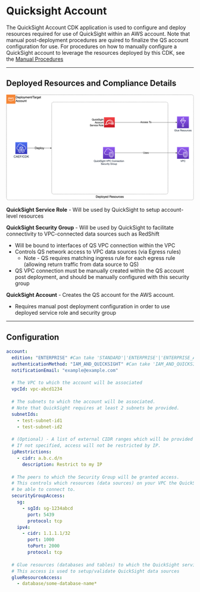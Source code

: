 # Quicksight Account

The QuickSight Account CDK application is used to configure and deploy resources required for use of QuickSight within an AWS account. Note that manual post-deployment procedures are quired to finalize the QS account configuration for use. For procedures on how to manually configure a QuickSight account to leverage the resources deployed by this CDK, see the [Manual Procedures](MANUAL_PROCEDURES.md)

***

## Deployed Resources and Compliance Details

![quicksight-account](../../../constructs/L3/analytics/quicksight-account-l3-construct/docs/quicksight-account.png)

**QuickSight Service Role** - Will be used by QuickSight to setup account-level resources

**QuickSight Security Group** - Will be used by QuickSight to facilitate connectivity to VPC-connected data sources such as RedShift

* Will be bound to interfaces of QS VPC connection within the VPC
* Controls QS network access to VPC data sources (via Egress rules)
  * Note - QS requires matching ingress rule for each egress rule (allowing return traffic from data source to QS)
* QS VPC connection must be manually created within the QS account post deployment, and should be manually configured with this security group

**QuickSight Account** - Creates the QS account for the AWS account.

* Requires manual post deployment configuration in order to use deployed service role and security group

***

## Configuration

```yaml
account:
  edition: "ENTERPRISE" #Can take 'STANDARD'|'ENTERPRISE'|'ENTERPRISE_AND_Q'
  authenticationMethod: "IAM_AND_QUICKSIGHT" #Can take 'IAM_AND_QUICKSIGHT'|'IAM_ONLY'|'ACTIVE_DIRECTORY'
  notificationEmail: "example@example.com"

  # The VPC to which the account will be associated
  vpcId: vpc-abcd1234

  # The subnets to which the account will be associated.
  # Note that QuickSight requires at least 2 subnets be provided.
  subnetIds:
    - test-subnet-id1
    - test-subnet-id2

  # (Optional) - A list of external CIDR ranges which will be provided access to the account via the QuickSight interface.
  # If not specified, access will not be restricted by IP.
  ipRestrictions:
    - cidr: a.b.c.d/n
      description: Restrict to my IP

  # The peers to which the Security Group will be granted access.
  # This controls which resources (data sources) on your VPC the QuickSight service will
  # be able to connect to.
  securityGroupAccess:
    sg:
      - sgId: sg-1234abcd
        port: 5439
        protocol: tcp
    ipv4:
      - cidr: 1.1.1.1/32
        port: 1000
        toPort: 2000
        protocol: tcp

  # Glue resources (databases and tables) to which the QuickSight service account will be provided basic read access
  # This access is used to setup/validate QuickSight data sources
  glueResourceAccess:
    - database/some-database-name*
```
